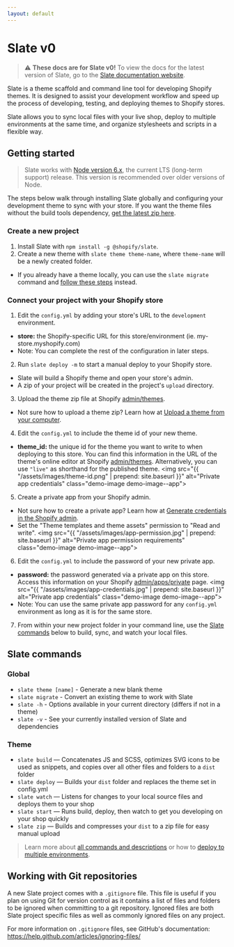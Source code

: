```yaml
---
layout: default
---
```


# Slate v0

> ⚠️ **These docs are for Slate v0!** To view the docs for the latest version of Slate, go to the [Slate documentation website](https://shopify.github.io/slate/docs/about).

Slate is a theme scaffold and command line tool for developing Shopify themes. It is designed to assist your development workflow and speed up the process of developing, testing, and deploying themes to Shopify stores.

Slate allows you to sync local files with your live shop, deploy to multiple environments at the same time, and organize stylesheets and scripts in a flexible way.

## Getting started

<blockquote>
Slate works with <a href="https://nodejs.org/en/">Node version 6.x</a>, the current LTS (long-term support) release.  This version is recommended over older versions of Node.
</blockquote>

The steps below walk through installing Slate globally and configuring your development theme to sync with your store. If you want the theme files without the build tools dependency, <a href="https://sdks.shopifycdn.com/slate/latest/slate-theme.zip" data-ga-track="slateZip">get the latest zip here</a>.

### Create a new project

1.  Install Slate with `npm install -g @shopify/slate`.
2.  Create a new theme with `slate theme theme-name`, where `theme-name` will be a newly created folder.

* If you already have a theme locally, you can use the `slate migrate` command and [follow these steps](/slate/commands/#migrate) instead.

### Connect your project with your Shopify store

1.  Edit the `config.yml` by adding your store's URL to the `development` environment.

* **store:** the Shopify-specific URL for this store/environment (ie. my-store.myshopify.com)
* Note: You can complete the rest of the configuration in later steps.

2.  Run `slate deploy -m` to start a manual deploy to your Shopify store.

* Slate will build a Shopify theme and open your store's admin.
* A zip of your project will be created in the project's `upload` directory.

3.  Upload the theme zip file at Shopify [admin/themes](https://shopify.com/admin/themes).

* Not sure how to upload a theme zip? Learn how at [Upload a theme from your computer](https://help.shopify.com/manual/using-themes/install-themes#upload-a-theme-from-your-computer).

4.  Edit the `config.yml` to include the theme id of your new theme.

* **theme_id:** the unique id for the theme you want to write to when deploying to this store. You can find this information in the URL of the theme's online editor at Shopify [admin/themes](https://shopify.com/admin/themes). Alternatively, you can use `"live"` as shorthand for the published theme.
  <img src="{{ "/assets/images/theme-id.png" | prepend: site.baseurl }}" alt="Private app credentials" class="demo-image demo-image--app">

5.  Create a private app from your Shopify admin.

* Not sure how to create a private app? Learn how at [Generate credentials in the Shopify admin](https://help.shopify.com/api/getting-started/api-credentials#generate-credentials-in-the-shopify-admin).
* Set the "Theme templates and theme assets" permission to "Read and write".
  <img src="{{ "/assets/images/app-permission.jpg" | prepend: site.baseurl }}" alt="Private app permission requirements" class="demo-image demo-image--app">

6.  Edit the `config.yml` to include the password of your new private app.

* **password:** the password generated via a private app on this store. Access this information on your Shopify [admin/apps/private](https://shopify.com/admin/apps/private) page.
  <img src="{{ "/assets/images/app-credentials.jpg" | prepend: site.baseurl }}" alt="Private app credentials" class="demo-image demo-image--app">
* Note: You can use the same private app password for any `config.yml` environment
  as long as it is for the same store.

7.  From within your new project folder in your command line, use the [Slate commands](#slate-commands) below to build, sync, and watch your local files.

## Slate commands

### Global

* `slate theme [name]` - Generate a new blank theme
* `slate migrate` - Convert an existing theme to work with Slate
* `slate -h` - Options available in your current directory (differs if not in a theme)
* `slate -v` - See your currently installed version of Slate and dependencies

### Theme

* `slate build` — Concatenates JS and SCSS, optimizes SVG icons to be used as snippets, and copies over all other files and folders to a `dist` folder
* `slate deploy` — Builds your `dist` folder and replaces the theme set in config.yml
* `slate watch` — Listens for changes to your local source files and deploys them to your shop
* `slate start` — Runs build, deploy, then watch to get you developing on your shop quickly
* `slate zip` — Builds and compresses your `dist` to a zip file for easy manual upload

> Learn more about [all commands and descriptions](/slate/commands/) or how to [deploy to multiple environments](/slate/commands/#sync-commands).

## Working with Git repositories

A new Slate project comes with a `.gitignore` file. This file is useful if you plan on using Git for version control as it contains a list of files and folders to be ignored when committing to a git repository. Ignored files are both Slate project specific files as well as commonly ignored files on any project.

For more information on `.gitignore` files, see GitHub's documentation: https://help.github.com/articles/ignoring-files/
